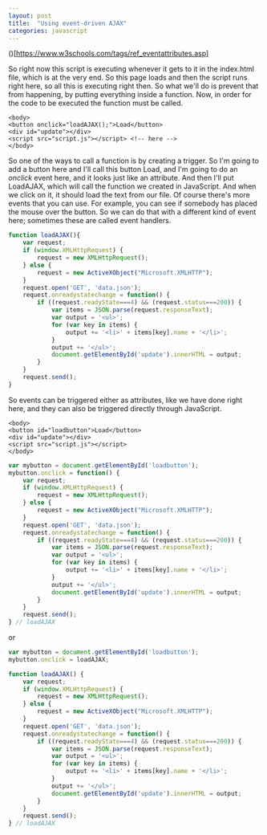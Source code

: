 ```yaml
---
layout: post
title:  "Using event-driven AJAX"
categories: javascript
---
```


()[https://www.w3schools.com/tags/ref_eventattributes.asp]

So right now this script is executing whenever it gets to it in the index.html file, which is at the very end. So this page loads and then the script runs right here, so all this is executing right then. So what we'll do is prevent that from happening, by putting everything inside a function. Now, in order for the code to be executed the function must be called.

```
<body>
<button onclick="loadAJAX();">Load</button>
<div id="update"></div>
<script src="script.js"></script> <!-- here -->
</body>
```

So one of the ways to call a function is by creating a trigger. So I'm going to add a button here and I'll call this button Load, and I'm going to do an *onclick* event here, and it looks just like an attribute. And then I'll put LoadAJAX, which will call the function we created in JavaScript.
And when we click on it, it should load the text from our file. Of course there's more events that you can use. For example, you can see if somebody has placed the mouse over the button. So we can do that with a different kind of event here; sometimes these are called event handlers.



```javascript
function loadAJAX(){
	var request;
	if (window.XMLHttpRequest) {
		request = new XMLHttpRequest();
	} else {
		request = new ActiveXObject("Microsoft.XMLHTTP");
	}
	request.open('GET', 'data.json');
	request.onreadystatechange = function() {
		if ((request.readyState===4) && (request.status===200)) {
			var items = JSON.parse(request.responseText);
			var output = '<ul>';
			for (var key in items) {
				output += '<li>' + items[key].name + '</li>';
			}
			output += '</ul>';
			document.getElementById('update').innerHTML = output;
		}
	}
	request.send();
}
```

So events can be triggered either as attributes, like we have done right here, and they can also be triggered directly through JavaScript.

```
<body>
<button id="loadbutton">Load</button>
<div id="update"></div>
<script src="script.js"></script>
</body>
```

```javascript
var mybutton = document.getElementById('loadbutton');
mybutton.onclick = function() {
	var request;
	if (window.XMLHttpRequest) {
		request = new XMLHttpRequest();
	} else {
		request = new ActiveXObject("Microsoft.XMLHTTP");
	}
	request.open('GET', 'data.json');
	request.onreadystatechange = function() {
		if ((request.readyState===4) && (request.status===200)) {
			var items = JSON.parse(request.responseText);
			var output = '<ul>';
			for (var key in items) {
				output += '<li>' + items[key].name + '</li>';
			}
			output += '</ul>';
			document.getElementById('update').innerHTML = output;
		}
	}
	request.send();
} // loadAJAX
```
or

```javascript
var mybutton = document.getElementById('loadbutton');
mybutton.onclick = loadAJAX;

function loadAJAX() {
	var request;
	if (window.XMLHttpRequest) {
		request = new XMLHttpRequest();
	} else {
		request = new ActiveXObject("Microsoft.XMLHTTP");
	}
	request.open('GET', 'data.json');
	request.onreadystatechange = function() {
		if ((request.readyState===4) && (request.status===200)) {
			var items = JSON.parse(request.responseText);
			var output = '<ul>';
			for (var key in items) {
				output += '<li>' + items[key].name + '</li>';
			}
			output += '</ul>';
			document.getElementById('update').innerHTML = output;
		}
	}
	request.send();
} // loadAJAX
```
